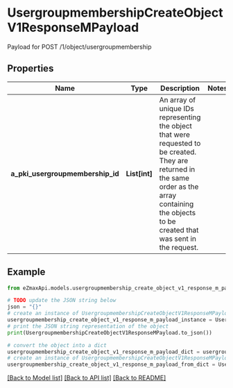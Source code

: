 # UsergroupmembershipCreateObjectV1ResponseMPayload

Payload for POST /1/object/usergroupmembership

## Properties

Name | Type | Description | Notes
------------ | ------------- | ------------- | -------------
**a_pki_usergroupmembership_id** | **List[int]** | An array of unique IDs representing the object that were requested to be created.  They are returned in the same order as the array containing the objects to be created that was sent in the request. | 

## Example

```python
from eZmaxApi.models.usergroupmembership_create_object_v1_response_m_payload import UsergroupmembershipCreateObjectV1ResponseMPayload

# TODO update the JSON string below
json = "{}"
# create an instance of UsergroupmembershipCreateObjectV1ResponseMPayload from a JSON string
usergroupmembership_create_object_v1_response_m_payload_instance = UsergroupmembershipCreateObjectV1ResponseMPayload.from_json(json)
# print the JSON string representation of the object
print(UsergroupmembershipCreateObjectV1ResponseMPayload.to_json())

# convert the object into a dict
usergroupmembership_create_object_v1_response_m_payload_dict = usergroupmembership_create_object_v1_response_m_payload_instance.to_dict()
# create an instance of UsergroupmembershipCreateObjectV1ResponseMPayload from a dict
usergroupmembership_create_object_v1_response_m_payload_from_dict = UsergroupmembershipCreateObjectV1ResponseMPayload.from_dict(usergroupmembership_create_object_v1_response_m_payload_dict)
```
[[Back to Model list]](../README.md#documentation-for-models) [[Back to API list]](../README.md#documentation-for-api-endpoints) [[Back to README]](../README.md)



